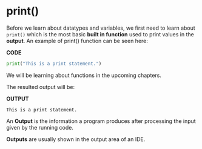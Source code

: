 # print()

Before we learn about datatypes and variables, we first need to learn about `print()` which is the most basic **built in function** used to print values in the **output**. An example of print() function can be seen here:

**CODE**
```python
print("This is a print statement.")
```

We will be learning about functions in the upcoming chapters.

The resulted output will be:

**OUTPUT**
```
This is a print statement.
```

An **Output** is the information a program produces after processing the input given by the running code.

**Outputs** are usually shown in the output area of an IDE.
